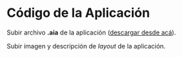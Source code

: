 # Código de la Aplicación

Subir archivo **.aia** de la aplicación ([descargar desde acá](http://appinventor.mit.edu/explore/support/sharing-code.html)).

Subir imagen y descripción de _layout_ de la aplicación.
